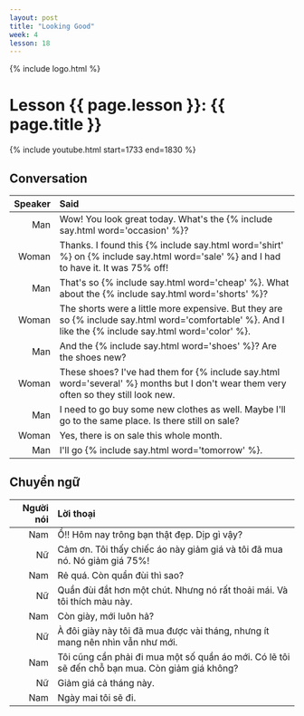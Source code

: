 ```yaml
---
layout: post
title: "Looking Good"
week: 4
lesson: 18
---
```


{% include logo.html %}

# Lesson {{ page.lesson }}: {{ page.title }}

{% include youtube.html start=1733 end=1830 %}

## Conversation

Speaker | Said
---: | :---
Man | Wow! You look great today. What's the {% include say.html word='occasion' %}?
Woman | Thanks. I found this {% include say.html word='shirt' %} on {% include say.html word='sale' %} and I had to have it. It was 75% off!
Man | That's so {% include say.html word='cheap' %}. What about the {% include say.html word='shorts' %}?
Woman | The shorts were a little more expensive. But they are so {% include say.html word='comfortable' %}. And I like the {% include say.html word='color' %}.
Man | And the {% include say.html word='shoes' %}? Are the shoes new?
Woman | These shoes? I've had them for {% include say.html word='several' %} months but I don't wear them very often so they still look new.
Man | I need to go buy some new clothes as well. Maybe I'll go to the same place. Is there still on sale?
Woman | Yes, there is on sale this whole month.
Man | I'll go {% include say.html word='tomorrow' %}.

## Chuyển ngữ

Người nói | Lời thoại
---: | :---
Nam | Ồ!! Hôm nay trông bạn thật đẹp. Dịp gì vậy?
Nữ | Cảm ơn. Tôi thấy chiếc áo này giảm giá và tôi đã mua nó. Nó giảm giá 75%!
Nam | Rẻ quá. Còn quần đùi thì sao?
Nữ | Quần đùi đắt hơn một chút. Nhưng nó rất thoải mái. Và tôi thích màu này.
Nam | Còn giày, mới luôn hả?
Nữ | À đôi giày này tôi đã mua được vài tháng, nhưng ít mang nên nhìn vẫn như mới.
Nam | Tôi cũng cần phải đi mua một số quần áo mới. Có lẽ tôi sẽ đến chỗ bạn mua. Còn giảm giá không?
Nữ | Giảm giá cả tháng này.
Nam | Ngày mai tôi sẽ đi.
